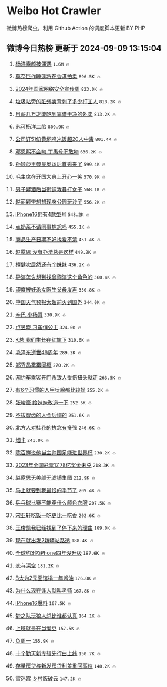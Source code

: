 # Weibo Hot Crawler 



微博热榜爬虫，利用 Github Action 的调度脚本更新 BY PHP 


## 微博今日热榜 更新于 2024-09-09 13:15:04 
1. [杨洋素颜被偶遇](https://s.weibo.com/weibo?q=%23%E6%9D%A8%E6%B4%8B%E7%B4%A0%E9%A2%9C%E8%A2%AB%E5%81%B6%E9%81%87%23&t=31&band_rank=1&Refer=top) `1.6M 🔥` 

1. [莫奈巨作睡莲将在香港拍卖](https://s.weibo.com/weibo?q=%23%E8%8E%AB%E5%A5%88%E5%B7%A8%E4%BD%9C%E7%9D%A1%E8%8E%B2%E5%B0%86%E5%9C%A8%E9%A6%99%E6%B8%AF%E6%8B%8D%E5%8D%96%23&t=31&band_rank=2&Refer=top) `896.5K 🔥` 

1. [2024年国家网络安全宣传周](https://s.weibo.com/weibo?q=%232024%E5%B9%B4%E5%9B%BD%E5%AE%B6%E7%BD%91%E7%BB%9C%E5%AE%89%E5%85%A8%E5%AE%A3%E4%BC%A0%E5%91%A8%23&t=31&band_rank=3&Refer=top) `823.0K 🔥` 

1. [垃圾站旁的脏外卖背刺了多少打工人](https://s.weibo.com/weibo?q=%23%E5%9E%83%E5%9C%BE%E7%AB%99%E6%97%81%E7%9A%84%E8%84%8F%E5%A4%96%E5%8D%96%E8%83%8C%E5%88%BA%E4%BA%86%E5%A4%9A%E5%B0%91%E6%89%93%E5%B7%A5%E4%BA%BA%23&t=31&band_rank=4&Refer=top) `818.2K 🔥` 

1. [月薪几万才能吃到靠谱干净的外卖](https://s.weibo.com/weibo?q=%23%E6%9C%88%E8%96%AA%E5%87%A0%E4%B8%87%E6%89%8D%E8%83%BD%E5%90%83%E5%88%B0%E9%9D%A0%E8%B0%B1%E5%B9%B2%E5%87%80%E7%9A%84%E5%A4%96%E5%8D%96%23&t=31&band_rank=5&Refer=top) `813.2K 🔥` 

1. [苏可杨洋二胎](https://s.weibo.com/weibo?q=%E8%8B%8F%E5%8F%AF%E6%9D%A8%E6%B4%8B%E4%BA%8C%E8%83%8E&t=31&band_rank=6&Refer=top) `809.9K 🔥` 

1. [公司订51份黄焖鸡米饭超20人中毒](https://s.weibo.com/weibo?q=%23%E5%85%AC%E5%8F%B8%E8%AE%A251%E4%BB%BD%E9%BB%84%E7%84%96%E9%B8%A1%E7%B1%B3%E9%A5%AD%E8%B6%8520%E4%BA%BA%E4%B8%AD%E6%AF%92%23&t=31&band_rank=7&Refer=top) `801.4K 🔥` 

1. [邓恩熙不会吻 丁禹兮不敢吻](https://s.weibo.com/weibo?q=%E9%82%93%E6%81%A9%E7%86%99%E4%B8%8D%E4%BC%9A%E5%90%BB%20%E4%B8%81%E7%A6%B9%E5%85%AE%E4%B8%8D%E6%95%A2%E5%90%BB&t=31&band_rank=8&Refer=top) `636.2K 🔥` 

1. [孙颖莎王曼昱奥运后首秀来了](https://s.weibo.com/weibo?q=%23%E5%AD%99%E9%A2%96%E8%8E%8E%E7%8E%8B%E6%9B%BC%E6%98%B1%E5%A5%A5%E8%BF%90%E5%90%8E%E9%A6%96%E7%A7%80%E6%9D%A5%E4%BA%86%23&t=31&band_rank=9&Refer=top) `599.4K 🔥` 

1. [毛主席在开国大典上开心一笑](https://s.weibo.com/weibo?q=%23%E6%AF%9B%E4%B8%BB%E5%B8%AD%E5%9C%A8%E5%BC%80%E5%9B%BD%E5%A4%A7%E5%85%B8%E4%B8%8A%E5%BC%80%E5%BF%83%E4%B8%80%E7%AC%91%23&t=31&band_rank=10&Refer=top) `570.9K 🔥` 

1. [男子疑酒后当街调戏暴打女子](https://s.weibo.com/weibo?q=%23%E7%94%B7%E5%AD%90%E7%96%91%E9%85%92%E5%90%8E%E5%BD%93%E8%A1%97%E8%B0%83%E6%88%8F%E6%9A%B4%E6%89%93%E5%A5%B3%E5%AD%90%23&t=31&band_rank=11&Refer=top) `568.1K 🔥` 

1. [赵丽颖带想想现身公园玩沙子](https://s.weibo.com/weibo?q=%23%E8%B5%B5%E4%B8%BD%E9%A2%96%E5%B8%A6%E6%83%B3%E6%83%B3%E7%8E%B0%E8%BA%AB%E5%85%AC%E5%9B%AD%E7%8E%A9%E6%B2%99%E5%AD%90%23&t=31&band_rank=12&Refer=top) `556.2K 🔥` 

1. [iPhone16仍有4款型号](https://s.weibo.com/weibo?q=%23iPhone16%E4%BB%8D%E6%9C%894%E6%AC%BE%E5%9E%8B%E5%8F%B7%23&t=31&band_rank=13&Refer=top) `548.2K 🔥` 

1. [点奶茶不请同事尴尬吗](https://s.weibo.com/weibo?q=%E7%82%B9%E5%A5%B6%E8%8C%B6%E4%B8%8D%E8%AF%B7%E5%90%8C%E4%BA%8B%E5%B0%B4%E5%B0%AC%E5%90%97&t=31&band_rank=14&Refer=top) `455.1K 🔥` 

1. [商品生产日期不好找看不清](https://s.weibo.com/weibo?q=%23%E5%95%86%E5%93%81%E7%94%9F%E4%BA%A7%E6%97%A5%E6%9C%9F%E4%B8%8D%E5%A5%BD%E6%89%BE%E7%9C%8B%E4%B8%8D%E6%B8%85%23&t=31&band_rank=15&Refer=top) `451.4K 🔥` 

1. [赵露思 没有办法总是这样](https://s.weibo.com/weibo?q=%E8%B5%B5%E9%9C%B2%E6%80%9D%20%E6%B2%A1%E6%9C%89%E5%8A%9E%E6%B3%95%E6%80%BB%E6%98%AF%E8%BF%99%E6%A0%B7&t=31&band_rank=16&Refer=top) `449.2K 🔥` 

1. [檀健次居然还有个妹妹](https://s.weibo.com/weibo?q=%23%E6%AA%80%E5%81%A5%E6%AC%A1%E5%B1%85%E7%84%B6%E8%BF%98%E6%9C%89%E4%B8%AA%E5%A6%B9%E5%A6%B9%23&t=31&band_rank=17&Refer=top) `436.2K 🔥` 

1. [导演怎么想到找曾黎演这个角色的](https://s.weibo.com/weibo?q=%E5%AF%BC%E6%BC%94%E6%80%8E%E4%B9%88%E6%83%B3%E5%88%B0%E6%89%BE%E6%9B%BE%E9%BB%8E%E6%BC%94%E8%BF%99%E4%B8%AA%E8%A7%92%E8%89%B2%E7%9A%84&t=31&band_rank=18&Refer=top) `360.4K 🔥` 

1. [印度被奸杀女医生父母发声](https://s.weibo.com/weibo?q=%23%E5%8D%B0%E5%BA%A6%E8%A2%AB%E5%A5%B8%E6%9D%80%E5%A5%B3%E5%8C%BB%E7%94%9F%E7%88%B6%E6%AF%8D%E5%8F%91%E5%A3%B0%23&t=31&band_rank=19&Refer=top) `350.8K 🔥` 

1. [中国天气预报太超前火到国外](https://s.weibo.com/weibo?q=%23%E4%B8%AD%E5%9B%BD%E5%A4%A9%E6%B0%94%E9%A2%84%E6%8A%A5%E5%A4%AA%E8%B6%85%E5%89%8D%E7%81%AB%E5%88%B0%E5%9B%BD%E5%A4%96%23&t=31&band_rank=20&Refer=top) `344.0K 🔥` 

1. [辛巴 小杨哥](https://s.weibo.com/weibo?q=%E8%BE%9B%E5%B7%B4%20%E5%B0%8F%E6%9D%A8%E5%93%A5&t=31&band_rank=21&Refer=top) `330.9K 🔥` 

1. [卢昱晓 刁蛮俏公主](https://s.weibo.com/weibo?q=%E5%8D%A2%E6%98%B1%E6%99%93%20%E5%88%81%E8%9B%AE%E4%BF%8F%E5%85%AC%E4%B8%BB&t=31&band_rank=22&Refer=top) `324.0K 🔥` 

1. [K总 我们生长在红旗下](https://s.weibo.com/weibo?q=K%E6%80%BB%20%E6%88%91%E4%BB%AC%E7%94%9F%E9%95%BF%E5%9C%A8%E7%BA%A2%E6%97%97%E4%B8%8B&t=31&band_rank=23&Refer=top) `310.6K 🔥` 

1. [毛泽东逝世48周年](https://s.weibo.com/weibo?q=%23%E6%AF%9B%E6%B3%BD%E4%B8%9C%E9%80%9D%E4%B8%9648%E5%91%A8%E5%B9%B4%23&t=31&band_rank=24&Refer=top) `289.2K 🔥` 

1. [郑秀晶霉霉同框](https://s.weibo.com/weibo?q=%23%E9%83%91%E7%A7%80%E6%99%B6%E9%9C%89%E9%9C%89%E5%90%8C%E6%A1%86%23&t=31&band_rank=25&Refer=top) `270.2K 🔥` 

1. [网约车乘客开门杀致人受伤扭头就走](https://s.weibo.com/weibo?q=%23%E7%BD%91%E7%BA%A6%E8%BD%A6%E4%B9%98%E5%AE%A2%E5%BC%80%E9%97%A8%E6%9D%80%E8%87%B4%E4%BA%BA%E5%8F%97%E4%BC%A4%E6%89%AD%E5%A4%B4%E5%B0%B1%E8%B5%B0%23&t=31&band_rank=26&Refer=top) `263.5K 🔥` 

1. [有6个习惯的人甲状腺都比较好](https://s.weibo.com/weibo?q=%23%E6%9C%896%E4%B8%AA%E4%B9%A0%E6%83%AF%E7%9A%84%E4%BA%BA%E7%94%B2%E7%8A%B6%E8%85%BA%E9%83%BD%E6%AF%94%E8%BE%83%E5%A5%BD%23&t=31&band_rank=27&Refer=top) `255.2K 🔥` 

1. [张峻豪 给妹妹改造一下](https://s.weibo.com/weibo?q=%E5%BC%A0%E5%B3%BB%E8%B1%AA%20%E7%BB%99%E5%A6%B9%E5%A6%B9%E6%94%B9%E9%80%A0%E4%B8%80%E4%B8%8B&t=31&band_rank=28&Refer=top) `252.6K 🔥` 

1. [不拔智齿的人会后悔的](https://s.weibo.com/weibo?q=%23%E4%B8%8D%E6%8B%94%E6%99%BA%E9%BD%BF%E7%9A%84%E4%BA%BA%E4%BC%9A%E5%90%8E%E6%82%94%E7%9A%84%23&t=31&band_rank=29&Refer=top) `251.6K 🔥` 

1. [北方人对桂花的执念有多强](https://s.weibo.com/weibo?q=%23%E5%8C%97%E6%96%B9%E4%BA%BA%E5%AF%B9%E6%A1%82%E8%8A%B1%E7%9A%84%E6%89%A7%E5%BF%B5%E6%9C%89%E5%A4%9A%E5%BC%BA%23&t=31&band_rank=30&Refer=top) `246.6K 🔥` 

1. [烟卡](https://s.weibo.com/weibo?q=%E7%83%9F%E5%8D%A1&t=31&band_rank=31&Refer=top) `241.0K 🔥` 

1. [陈百祥说他当主帅国足能进世界杯](https://s.weibo.com/weibo?q=%23%E9%99%88%E7%99%BE%E7%A5%A5%E8%AF%B4%E4%BB%96%E5%BD%93%E4%B8%BB%E5%B8%85%E5%9B%BD%E8%B6%B3%E8%83%BD%E8%BF%9B%E4%B8%96%E7%95%8C%E6%9D%AF%23&t=31&band_rank=32&Refer=top) `230.2K 🔥` 

1. [2023年全国彩票17.78亿奖金未兑](https://s.weibo.com/weibo?q=%232023%E5%B9%B4%E5%85%A8%E5%9B%BD%E5%BD%A9%E7%A5%A817.78%E4%BA%BF%E5%A5%96%E9%87%91%E6%9C%AA%E5%85%91%23&t=31&band_rank=33&Refer=top) `218.3K 🔥` 

1. [赵露思无美颜无滤镜生图](https://s.weibo.com/weibo?q=%23%E8%B5%B5%E9%9C%B2%E6%80%9D%E6%97%A0%E7%BE%8E%E9%A2%9C%E6%97%A0%E6%BB%A4%E9%95%9C%E7%94%9F%E5%9B%BE%23&t=31&band_rank=34&Refer=top) `212.9K 🔥` 

1. [马上就要到我最恨的季节了](https://s.weibo.com/weibo?q=%E9%A9%AC%E4%B8%8A%E5%B0%B1%E8%A6%81%E5%88%B0%E6%88%91%E6%9C%80%E6%81%A8%E7%9A%84%E5%AD%A3%E8%8A%82%E4%BA%86&t=31&band_rank=35&Refer=top) `209.4K 🔥` 

1. [乒乓球比赛不能穿什么颜色衣服](https://s.weibo.com/weibo?q=%23%E4%B9%92%E4%B9%93%E7%90%83%E6%AF%94%E8%B5%9B%E4%B8%8D%E8%83%BD%E7%A9%BF%E4%BB%80%E4%B9%88%E9%A2%9C%E8%89%B2%E8%A1%A3%E6%9C%8D%23&t=31&band_rank=36&Refer=top) `207.5K 🔥` 

1. [宋亚轩吃饭一吃更比一吃香](https://s.weibo.com/weibo?q=%23%E5%AE%8B%E4%BA%9A%E8%BD%A9%E5%90%83%E9%A5%AD%E4%B8%80%E5%90%83%E6%9B%B4%E6%AF%94%E4%B8%80%E5%90%83%E9%A6%99%23&t=31&band_rank=37&Refer=top) `202.6K 🔥` 

1. [王俊凯我已经找到了停下来的理由](https://s.weibo.com/weibo?q=%23%E7%8E%8B%E4%BF%8A%E5%87%AF%E6%88%91%E5%B7%B2%E7%BB%8F%E6%89%BE%E5%88%B0%E4%BA%86%E5%81%9C%E4%B8%8B%E6%9D%A5%E7%9A%84%E7%90%86%E7%94%B1%23&t=31&band_rank=38&Refer=top) `189.0K 🔥` 

1. [现在就出发2新疆站路透](https://s.weibo.com/weibo?q=%23%E7%8E%B0%E5%9C%A8%E5%B0%B1%E5%87%BA%E5%8F%912%E6%96%B0%E7%96%86%E7%AB%99%E8%B7%AF%E9%80%8F%23&t=31&band_rank=39&Refer=top) `188.4K 🔥` 

1. [全球约3亿iPhone四年没升级](https://s.weibo.com/weibo?q=%23%E5%85%A8%E7%90%83%E7%BA%A63%E4%BA%BFiPhone%E5%9B%9B%E5%B9%B4%E6%B2%A1%E5%8D%87%E7%BA%A7%23&t=31&band_rank=40&Refer=top) `187.6K 🔥` 

1. [恋与深空](https://s.weibo.com/weibo?q=%E6%81%8B%E4%B8%8E%E6%B7%B1%E7%A9%BA&t=31&band_rank=41&Refer=top) `181.2K 🔥` 

1. [B太为2元面馆捐一年酱油](https://s.weibo.com/weibo?q=%23B%E5%A4%AA%E4%B8%BA2%E5%85%83%E9%9D%A2%E9%A6%86%E6%8D%90%E4%B8%80%E5%B9%B4%E9%85%B1%E6%B2%B9%23&t=31&band_rank=42&Refer=top) `176.0K 🔥` 

1. [为什么现在逢人就叫老师](https://s.weibo.com/weibo?q=%23%E4%B8%BA%E4%BB%80%E4%B9%88%E7%8E%B0%E5%9C%A8%E9%80%A2%E4%BA%BA%E5%B0%B1%E5%8F%AB%E8%80%81%E5%B8%88%23&t=31&band_rank=43&Refer=top) `167.8K 🔥` 

1. [iPhone16爆料](https://s.weibo.com/weibo?q=iPhone16%E7%88%86%E6%96%99&t=31&band_rank=44&Refer=top) `167.5K 🔥` 

1. [梦之队玩狼人杀比谁都认真](https://s.weibo.com/weibo?q=%23%E6%A2%A6%E4%B9%8B%E9%98%9F%E7%8E%A9%E7%8B%BC%E4%BA%BA%E6%9D%80%E6%AF%94%E8%B0%81%E9%83%BD%E8%AE%A4%E7%9C%9F%23&t=31&band_rank=45&Refer=top) `164.1K 🔥` 

1. [上班就是在当爱豆](https://s.weibo.com/weibo?q=%E4%B8%8A%E7%8F%AD%E5%B0%B1%E6%98%AF%E5%9C%A8%E5%BD%93%E7%88%B1%E8%B1%86&t=31&band_rank=46&Refer=top) `157.5K 🔥` 

1. [负周一](https://s.weibo.com/weibo?q=%E8%B4%9F%E5%91%A8%E4%B8%80&t=31&band_rank=47&Refer=top) `155.9K 🔥` 

1. [十个勤天新专辑先行曲上线](https://s.weibo.com/weibo?q=%E5%8D%81%E4%B8%AA%E5%8B%A4%E5%A4%A9%E6%96%B0%E4%B8%93%E8%BE%91%E5%85%88%E8%A1%8C%E6%9B%B2%E4%B8%8A%E7%BA%BF&t=31&band_rank=48&Refer=top) `150.7K 🔥` 

1. [存量房贷与新发房贷利差重回高位](https://s.weibo.com/weibo?q=%23%E5%AD%98%E9%87%8F%E6%88%BF%E8%B4%B7%E4%B8%8E%E6%96%B0%E5%8F%91%E6%88%BF%E8%B4%B7%E5%88%A9%E5%B7%AE%E9%87%8D%E5%9B%9E%E9%AB%98%E4%BD%8D%23&t=31&band_rank=49&Refer=top) `148.2K 🔥` 

1. [雪迷宫 乡村版破云](https://s.weibo.com/weibo?q=%E9%9B%AA%E8%BF%B7%E5%AE%AB%20%E4%B9%A1%E6%9D%91%E7%89%88%E7%A0%B4%E4%BA%91&t=31&band_rank=50&Refer=top) `147.2K 🔥` 

